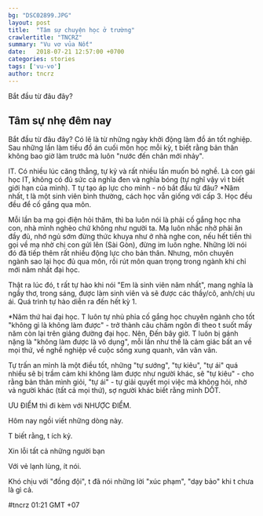 ```yaml
---
bg: "DSC02899.JPG"
layout: post
title:  "Tâm sự chuyện học ở trường"
crawlertitle: "TNCRZ"
summary: "Vu vơ vủa Nốt"
date:   2018-07-21 12:57:00 +0700
categories: stories
tags: ['vu-vo']
author: tncrz
---
```

Bắt đầu từ đâu đây?

## Tâm sự nhẹ đêm nay

Bắt đầu từ đâu đây?
Có lẽ là từ những ngày khởi động làm đồ án tốt nghiệp.
Sau những lần làm tiều đồ án cuối môn học mỗi kỳ, t biết rằng bản thân không bao giờ làm trước mà luôn "nước đến chân mới nhảy".

IT. Có nhiều lúc căng thẳng, tự kỷ và rất nhiều lần muốn bỏ nghề. 
Là con gái học IT, không có đủ sức cả nghĩa đen và nghĩa bóng (tự nghĩ vậy vì t biết giới hạn của mình). T tự tạo áp lực cho mình - nó bắt đầu từ đâu?
*Năm nhất, t là một sinh viên bình thường, cách học vẫn giống với cấp 3. Học đều đều để cố gắng qua môn.

Mỗi lần ba mạ gọi điện hỏi thăm, thì ba luôn nói là phải cố gắng học nha con, 
nhà mình nghèo chứ không như người ta. Mạ luôn nhắc nhở phải ăn đầy đủ, nhớ ngủ sớm đừng thức khuya như ở nhà nghe con, nếu hết tiền thì gọi về mạ nhờ chị con gửi lên (Sài Gòn), đừng im luôn nghe.
Những lời nói đó đã tiếp thêm rất nhiều động lực cho bản thân. 
Nhưng, môn chuyên ngành sao lại học đủ qua môn, rồi rút môn quan trọng trong ngành khi chỉ mới năm nhất đại học.

Thật ra lúc đó, t rất tự hào khi nói "Em là sinh viên năm nhất", mang nghĩa là ngầy thơ, trong sáng, được làm sinh viên và sẽ được các thầy/cô, anh/chị ưu ái.
Quá trình tự hào diễn ra đến hết kỳ 1.

*Năm thứ hai đại học. T luôn tự nhủ phỉa cố gắng học chuyên ngành cho tốt "không gì là không làm được" - trở thành câu châm ngôn đi theo t suốt mấy năm còn lại trên giảng đường đại học.
Nên, Đến bây giờ. T luôn bị gánh nặng là "không làm được là vô dụng", mỗi lần như thế là cảm giác bất an về mọi thứ, về nghề nghiệp về cuộc sống xung quanh, vân vân vân.

Tự trấn an mình là một điều tốt, những "tự sướng", "tự kiêu", "tự ái" quá nhiều sẽ bị trầm cảm khi không làm được như người khác, sẽ "tự kiêu" - cho rằng bản thân mình giỏi, "tự ái" - tự giải quyết mọi việc mà không hỏi, nhờ vả người khác (tất cả mọi thứ), sợ người khác biết rằng mình DỐT.

ƯU ĐIỂM thì đi kèm với NHƯỢC ĐIỂM.

Hôm nay ngồi viết những dòng này.

T biết rằng, t ích kỷ.

Xin lỗi tất cả những người bạn

Với vẻ lạnh lùng, ít nói.

Khó chịu với "đồng đội", t đã nói những lời "xúc phạm", "dạy bảo" khi t chưa là gì cả.

#tncrz 01:21 GMT +07


